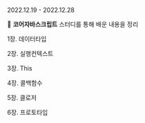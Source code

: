 2022.12.19 - 2022.12.28

🐯 **코어자바스크립트** 스터디를 통해 배운 내용을 정리


1장. 데이터타입

2장. 실행컨텍스트

3장. This

4장. 콜백함수

5장. 클로저

6장. 프로토타입